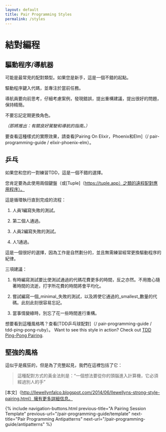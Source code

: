 ```yaml
---
layout: default
title: Pair Programming Styles
permalink: /styles
---
```



# 結對編程
<!-- title: Pair Programming Styles -->


## 驅動程序/導航器
<!-- ## Driver/Navigator -->


可能是最常見的配對類型。如果您是新手，這是一個不錯的起點。
<!-- Probably the most common type of pairing. This is a good place to start if you're new. -->


驅動程序鍵入代碼，並專注於當前任務。
<!-- The driver types the code and stays focused on the current task.  -->

導航員要向前思考，仔細考慮案例，發現錯誤，提出重構建議，提出很好的問題，保持精簡。

<!-- The navigator thinks ahead, ponders edge cases, spots bugs, suggests refactorings, asks good questions, stays zoomed out. -->

不要忘記定期更換角色。

<!-- Don't forget to switch roles regularly. -->

_（即將推出：有關良好駕駛和導航的指南。）_
<!-- _(Coming soon: guides on driving and navigating well.)_ -->



要查看這種樣式的實際效果，請查看[Pairing On Elixir，Phoenix和Elm]（/ pair-programming-guide / elixir-phoenix-elm）。
<!-- To see this style in action, check out [Pairing On Elixir, Phoenix, and Elm](/pair-programming-guide/elixir-phoenix-elm). -->

## 乒乓
<!-- ## Ping pong -->

如果您和您的一對練習TDD，這是一個不錯的選擇。
<!-- This is a great option if you and your pair practice TDD. -->

您肯定要為此使用兩個鍵盤（或[Tuple]（https://tuple.app）之類的遠程配對應用程序）。
<!-- You'll definitely want two keyboards for this one (or a remote pairing app like [Tuple](https://tuple.app)). -->

這是循環執行直到完成的流程：
<!-- Here's the flow, looped until you're done: -->



1. 人員1編寫失敗的測試。
<!-- 1. Person 1 writes a failing test. -->
2. 第二個人通過。
<!-- 2. Person 2 makes it pass. -->
3. 人員2編寫失敗的測試。
<!-- 3. Person 2 writes a failing test. -->
4. 人1通過。 
<!-- 4. Person 1 makes it pass. -->

這是一個很好的選擇，因為工作是自然劃分的，並且無需練習經常更換驅動程序的紀律。

<!-- This is a great option because the work is naturally divided, and there's no need to practice the discipline of swapping drivers often. -->

三項建議：
<!-- Three recommendations: -->

1. 有時編寫測試要比使測試通過的代碼花費更多的時間，反之亦然。不用擔心隨著時間的流逝，打字所花費的時間將會平均化。
<!-- 1. Sometimes it will take much longer to write the test than the code that makes it passes, or vice-versa. Don't worry about it. Time spent typing will even out over time. -->
2. 嘗試編寫一個_minimal_失敗的測試，以及將使它通過的_smallest_數量的代碼。此刻此刻很容易忘記。
<!-- 2. Try to write a _minimal_ failing test, and the _smallest_ amount of code that will make it pass. This is easy to forget in the moment. -->
3. 當事情變綠時，別忘了花一些時間進行重構。
<!-- 3. Don't forget to spend some time refactoring when things are green. -->

想要看到這種風格嗎？查看[TDD乒乓球配對]（/ pair-programming-guide / tdd-ping-pong-ruby）。
Want to see this style in action? Check out [TDD Ping-Pong Pairing](/pair-programming-guide/tdd-ping-pong-ruby).

## 堅強的風格
<!-- ## Strong style -->

這似乎是瘋狂的，但是為了完整起見，我們在這裡包括了它：
<!-- This seems like madness, but we're including it here for completeness: -->

> 這種配對方式的黃金法則是：“一個想法要從你的頭腦進入計算機，它必須經過別人的手”
<!-- > The golden rule for this style of pairing is: "For an idea to go from your head into the computer it MUST go through someone else's hands" -->



[本文]（http://llewellynfalco.blogspot.com/2014/06/llewellyns-strong-style-pairing.html）擁有更多詳細信息。
<!-- [This article](http://llewellynfalco.blogspot.com/2014/06/llewellyns-strong-style-pairing.html) has more details. -->

{% 
include navigation-buttons.html 
previous-title="A Pairing Session Template" 
previous-url="/pair-programming-guide/template"
next-title="Pair Programming Antipatterns"
next-url="/pair-programming-guide/antipatterns"
%}
